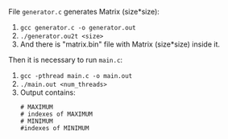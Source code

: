 File `generator.c` generates Matrix (size\*size):

1. `gcc generator.c -o generator.out`
2. `./generator.ou2t <size>`
3. And there is "matrix.bin" file with Matrix (size\*size) inside it.


Then it is necessary to run `main.c`:

1. `gcc -pthread main.c -o main.out`
2. `./main.out <num_threads>`
3. Output contains:
    ```
    # MAXIMUM
    # indexes of MAXIMUM
    # MINIMUM
    #indexes of MINIMUM
    ```
